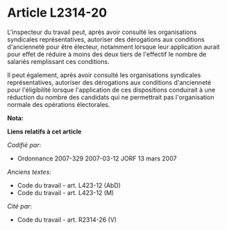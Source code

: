 # Article L2314-20

L'inspecteur du travail peut, après avoir consulté les organisations syndicales représentatives, autoriser des dérogations
aux conditions d'ancienneté pour être électeur, notamment lorsque leur application aurait pour effet de réduire à moins des
deux tiers de l'effectif le nombre de salariés remplissant ces conditions.

Il peut également, après avoir consulté les organisations syndicales représentatives, autoriser des dérogations aux
conditions d'ancienneté pour l'éligibilité lorsque l'application de ces dispositions conduirait à une réduction du nombre des
candidats qui ne permettrait pas l'organisation normale des opérations électorales.

**Nota:**



**Liens relatifs à cet article**

_Codifié par_:

  - Ordonnance 2007-329 2007-03-12 JORF 13 mars 2007

_Anciens textes_:

  - Code du travail - art. L423-12 (AbD)
  - Code du travail - art. L423-12 (M)

_Cité par_:

  - Code du travail - art. R2314-26 (V)
